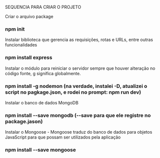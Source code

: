 SEQUENCIA PARA CRIAR O PROJETO

Criar o arquivo package
### npm init

Instalar biblioteca que gerencia as requisições, rotas e URLs, entre outras funcionalidades
### npm install express

Instalar o módulo para reiniciar o servidor sempre que houver alteração no código fonte, g significa globalmente.
### npm install -g nodemon (na verdade, instalei -D, atualizei o script no pagkage.json, e rodei no prompt: npm run dev)

Instalar o banco de dados MongoDB
### npm install --save mongodb (--save para que ele registre no package.jason)

Instalar o Mongoose - Mongoose traduz do banco de dados para objetos JavaScript para que possam ser utilizados pela aplicação
### npm install --save mongoose